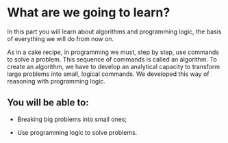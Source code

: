 # What are we going to learn?

In this part you will learn about algorithms and programming logic, the basis of everything we will do from now on.

As in a cake recipe, in programming we must, step by step, use commands to solve a problem. This sequence of commands is called an algorithm. To create an algorithm, we have to develop an analytical capacity to transform large problems into small, logical commands. We developed this way of reasoning with programming logic.

## You will be able to:

- Breaking big problems into small ones;

- Use programming logic to solve problems.